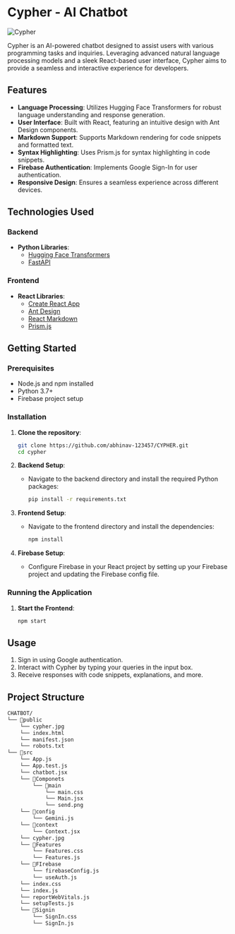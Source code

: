# Cypher - AI Chatbot

![Cypher](https://img.shields.io/badge/Cypher-AI%20Chatbot-brightgreen)

Cypher is an AI-powered chatbot designed to assist users with various programming tasks and inquiries. Leveraging advanced natural language processing models and a sleek React-based user interface, Cypher aims to provide a seamless and interactive experience for developers.

## Features

- **Language Processing**: Utilizes Hugging Face Transformers for robust language understanding and response generation.
- **User Interface**: Built with React, featuring an intuitive design with Ant Design components.
- **Markdown Support**: Supports Markdown rendering for code snippets and formatted text.
- **Syntax Highlighting**: Uses Prism.js for syntax highlighting in code snippets.
- **Firebase Authentication**: Implements Google Sign-In for user authentication.
- **Responsive Design**: Ensures a seamless experience across different devices.

## Technologies Used

### Backend

- **Python Libraries**:
  - [Hugging Face Transformers](https://huggingface.co/transformers/)
  - [FastAPI](https://fastapi.tiangolo.com/)

### Frontend

- **React Libraries**:
  - [Create React App](https://create-react-app.dev/)
  - [Ant Design](https://ant.design/)
  - [React Markdown](https://github.com/remarkjs/react-markdown)
  - [Prism.js](https://prismjs.com/)

## Getting Started

### Prerequisites

- Node.js and npm installed
- Python 3.7+
- Firebase project setup

### Installation

1. **Clone the repository**:
    ```bash
    git clone https://github.com/abhinav-123457/CYPHER.git
    cd cypher
    ```

2. **Backend Setup**:
    - Navigate to the backend directory and install the required Python packages:
        ```bash
        pip install -r requirements.txt
        ```

3. **Frontend Setup**:
    - Navigate to the frontend directory and install the dependencies:
        ```bash
        npm install
        ```

4. **Firebase Setup**:
    - Configure Firebase in your React project by setting up your Firebase project and updating the Firebase config file.

### Running the Application

1. **Start the Frontend**:
    ```bash
    npm start
    ```

## Usage

1. Sign in using Google authentication.
2. Interact with Cypher by typing your queries in the input box.
3. Receive responses with code snippets, explanations, and more.

## Project Structure
```bash
CHATBOT/
└── 📁public
    └── cypher.jpg
    └── index.html
    └── manifest.json
    └── robots.txt
└── 📁src
    └── App.js
    └── App.test.js
    └── chatbot.jsx
    └── 📁Componets
        └── 📁main
            └── main.css
            └── Main.jsx
            └── send.png
    └── 📁config
        └── Gemini.js
    └── 📁context
        └── Context.jsx
    └── cypher.jpg
    └── 📁Features
        └── Features.css
        └── Features.js
    └── 📁FIrebase
        └── firebaseConfig.js
        └── useAuth.js
    └── index.css
    └── index.js
    └── reportWebVitals.js
    └── setupTests.js
    └── 📁Signin
        └── SignIn.css
        └── SignIn.js
```

